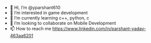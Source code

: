 - 👋 Hi, I’m @yparshant610
- 👀 I’m interested in game development
- 🌱 I’m currently learning c++, python, c
- 💞️ I’m looking to collaborate on Mobile Development 
- 📫 How to reach me https://www.linkedin.com/in/parshant-yadav-463aa6201

<!---
yparshant610/yparshant610 is a ✨ special ✨ repository because its `README.md` (this file) appears on your GitHub profile.
You can click the Preview link to take a look at your changes.
--->
